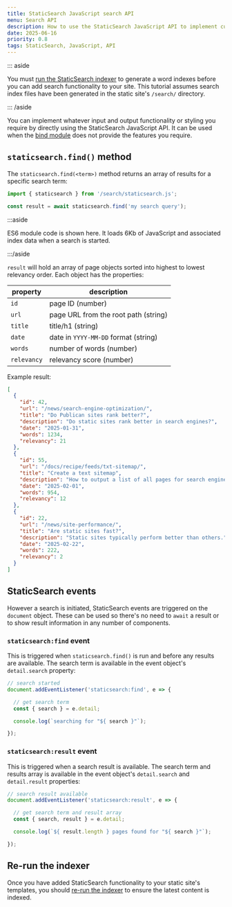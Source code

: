 ```yaml
---
title: StaticSearch JavaScript search API
menu: Search API
description: How to use the StaticSearch JavaScript API to implement custom search functionality.
date: 2025-06-16
priority: 0.8
tags: StaticSearch, JavaScript, API
---
```


::: aside

You must [run the StaticSearch indexer](--ROOT--tools/staticsearch/search-indexer/) to generate a word indexes before you can add search functionality to your site. This tutorial assumes search index files have been generated in the static site's `/search/` directory.

::: /aside

You can implement whatever input and output functionality or styling you require by directly using the StaticSearch JavaScript API. It can be used when the [bind module](--ROOT--tools/staticsearch/search-bind-module/) does not provide the features you require.


## `staticsearch.find()` method

The `staticsearch.find(<term>)` method returns an array of results for a specific search term:

```js
import { staticsearch } from '/search/staticsearch.js';

const result = await staticsearch.find('my search query');
```

:::aside

ES6 module code is shown here. It loads 6Kb of JavaScript and associated index data when a search is started.

:::/aside

`result` will hold an array of page objects sorted into highest to lowest relevancy order. Each object has the properties:

| property | description |
|-|-|
| `id` | page ID (number) |
| `url` | page URL from the root path (string) |
| `title` | title/h1 (string) |
| `date` | date in `YYYY-MM-DD` format (string) |
| `words` | number of words (number) |
| `relevancy` | relevancy score (number) |

Example result:

```json
[
  {
    "id": 42,
    "url": "/news/search-engine-optimization/",
    "title": "Do Publican sites rank better?",
    "description": "Do static sites rank better in search engines?",
    "date": "2025-01-31",
    "words": 1234,
    "relevancy": 21
  },
  {
    "id": 55,
    "url": "/docs/recipe/feeds/txt-sitemap/",
    "title": "Create a text sitemap",
    "description": "How to output a list of all pages for search engines.",
    "date": "2025-02-01",
    "words": 954,
    "relevancy": 12
  },
  {
    "id": 22,
    "url": "/news/site-performance/",
    "title": "Are static sites fast?",
    "description": "Static sites typically perform better than others.",
    "date": "2025-02-22",
    "words": 222,
    "relevancy": 2
  }
]
```


## StaticSearch events

However a search is initiated, StaticSearch events are triggered on the `document` object. These can be used so there's no need to `await` a result or to show result information in any number of components.


### `staticsearch:find` event

This is triggered when `staticsearch.find()` is run and before any results are available. The search term is available in the event object's `detail.search` property:

```js
// search started
document.addEventListener('staticsearch:find', e => {

  // get search term
  const { search } = e.detail;

  console.log(`searching for "${ search }"`);

});
```


### `staticsearch:result` event

This is triggered when a search result is available. The search term and results array is available in the event object's `detail.search` and `detail.result` properties:

```js
// search result available
document.addEventListener('staticsearch:result', e => {

  // get search term and result array
  const { search, result } = e.detail;

  console.log(`${ result.length } pages found for "${ search }"`);

});
```


## Re-run the indexer

Once you have added StaticSearch functionality to your static site's templates, you should [re-run the indexer](--ROOT--tools/staticsearch/search-indexer/) to ensure the latest content is indexed.
